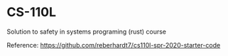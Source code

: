 # CS-110L
Solution to safety in systems programing (rust) course

Reference: https://github.com/reberhardt7/cs110l-spr-2020-starter-code
